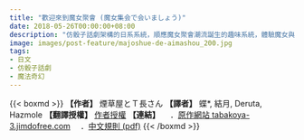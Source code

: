 ```yaml
---
title: "歡迎來到魔女聚會 (魔女集会で会いましょう)"
date: 2018-05-26T00:00:00+08:00
description: "仿骰子話劇架構的日系系統，順應魔女聚會潮流誕生的趣味系統，體驗魔女與跟班的故事。"
image: images/post-feature/majoshue-de-aimashou_200.jpg
tags: 
- 日文
- 仿骰子話劇
- 魔法奇幻
---
```

{{< boxmd >}}
**【作者】** 煙草屋とＴ長さん
**【譯者】** 蝶\*, 結月, Deruta, Hazmole
**【翻譯授權】** [作者授權](https://imgur.com/ZUSGuCK)
**【連結】**
　．[原作網站 tabakoya-3.jimdofree.com](https://tabakoya-3.jimdofree.com)
　．[中文規則 (pdf)](https://drive.google.com/file/d/10bwhXfbXnKg_XNTFmsVy491JJQHe45wJ/view)
{{< /boxmd >}}

